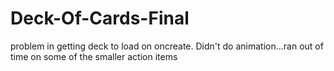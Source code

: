 # Deck-Of-Cards-Final

problem in getting deck to load on oncreate. Didn't do animation...ran out of time on some of the smaller action items
